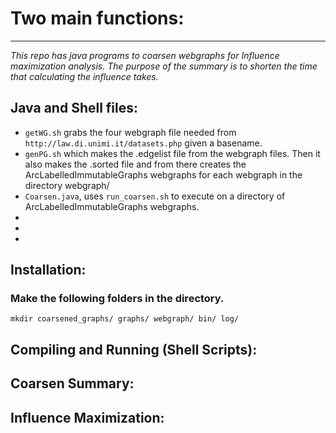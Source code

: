 # Two main functions:
------------------------

_This repo has java programs to coarsen webgraphs for Influence maximization analysis. The purpose of the summary is to shorten the time that calculating the influence takes._

Java and Shell files:
---------------------

- `getWG.sh` grabs the four webgraph file needed from `http://law.di.unimi.it/datasets.php` given a basename.
- `genPG.sh` which makes the .edgelist file from the webgraph files. Then it also makes the .sorted file and from there creates the ArcLabelledImmutableGraphs webgraphs for each webgraph in the directory webgraph/ 
- `Coarsen.java`, uses `run_coarsen.sh` to execute on a directory of ArcLabelledImmutableGraphs webgraphs.   
-
-
- 

Installation:
--------------
### Make the following folders in the directory.

`mkdir coarsened_graphs/ graphs/ webgraph/ bin/ log/`


Compiling and Running (Shell Scripts):
--------------------------------------


Coarsen Summary:
----------------




Influence Maximization:
-------------------------

